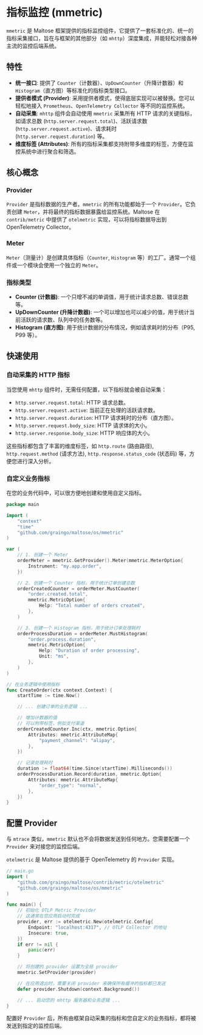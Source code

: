 # 指标监控 (mmetric)

`mmetric` 是 Maltose 框架提供的指标监控组件，它提供了一套标准化的、统一的指标采集接口，旨在与框架的其他部分（如 `mhttp`）深度集成，并能轻松对接各种主流的监控后端系统。

## 特性

- **统一接口**: 提供了 `Counter`（计数器）、`UpDownCounter`（升降计数器）和 `Histogram`（直方图）等标准化的指标类型接口。
- **提供者模式 (Provider)**: 采用提供者模式，使得底层实现可以被替换。您可以轻松地接入 `Prometheus`、`OpenTelemetry Collector` 等不同的监控系统。
- **自动采集**: `mhttp` 组件会自动使用 `mmetric` 采集所有 HTTP 请求的关键指标，如请求总数 (`http.server.request.total`)、活跃请求数 (`http.server.request.active`)、请求耗时 (`http.server.request.duration`) 等。
- **维度标签 (Attributes)**: 所有的指标采集都支持附带多维度的标签，方便在监控系统中进行聚合和筛选。

## 核心概念

### Provider

`Provider` 是指标数据的生产者。`mmetric` 的所有功能都始于一个 `Provider`。它负责创建 `Meter`，并将最终的指标数据暴露给监控系统。Maltose 在 `contrib/metric` 中提供了 `otelmetric` 实现，可以将指标数据导出到 OpenTelemetry Collector。

### Meter

`Meter`（测量计）是创建具体指标（`Counter`, `Histogram` 等）的工厂。通常一个组件或一个模块会使用一个独立的 `Meter`。

### 指标类型

- **Counter (计数器)**: 一个只增不减的单调值，用于统计请求总数、错误总数等。
- **UpDownCounter (升降计数器)**: 一个可以增加也可以减少的值，用于统计当前活跃的请求数、队列中的任务数等。
- **Histogram (直方图)**: 用于统计数据的分布情况，例如请求耗时的分布（P95, P99 等）。

## 快速使用

### 自动采集的 HTTP 指标

当您使用 `mhttp` 组件时，无需任何配置，以下指标就会被自动采集：

- `http.server.request.total`: HTTP 请求总数。
- `http.server.request.active`: 当前正在处理的活跃请求数。
- `http.server.request.duration`: HTTP 请求耗时的分布（直方图）。
- `http.server.request.body_size`: HTTP 请求体的大小。
- `http.server.response.body_size`: HTTP 响应体的大小。

这些指标都包含了丰富的维度标签，如 `http.route` (路由路径), `http.request.method` (请求方法), `http.response.status_code` (状态码) 等，方便您进行深入分析。

### 自定义业务指标

在您的业务代码中，可以很方便地创建和使用自定义指标。

```go
package main

import (
    "context"
    "time"
    "github.com/graingo/maltose/os/mmetric"
)

var (
    // 1. 创建一个 Meter
    orderMeter = mmetric.GetProvider().Meter(mmetric.MeterOption{
        Instrument: "my.app.order",
    })

    // 2. 创建一个 Counter 指标，用于统计订单创建总数
    orderCreatedCounter = orderMeter.MustCounter(
        "order.created.total",
        mmetric.MetricOption{
            Help: "Total number of orders created",
        },
    )

    // 3. 创建一个 Histogram 指标，用于统计订单处理耗时
    orderProcessDuration = orderMeter.MustHistogram(
        "order.process.duration",
        mmetric.MetricOption{
            Help: "Duration of order processing",
            Unit: "ms",
        },
    )
)

// 在业务逻辑中使用指标
func CreateOrder(ctx context.Context) {
    startTime := time.Now()

    // ... 创建订单的业务逻辑 ...

    // 增加计数器的值
    // 可以附带标签，例如支付渠道
    orderCreatedCounter.Inc(ctx, mmetric.Option{
        Attributes: mmetric.AttributeMap{
            "payment_channel": "alipay",
        },
    })

    // 记录处理耗时
    duration := float64(time.Since(startTime).Milliseconds())
    orderProcessDuration.Record(duration, mmetric.Option{
        Attributes: mmetric.AttributeMap{
            "order_type": "normal",
        },
    })
}
```

## 配置 Provider

与 `mtrace` 类似，`mmetric` 默认也不会将数据发送到任何地方。您需要配置一个 `Provider` 来对接您的监控后端。

`otelmetric` 是 Maltose 提供的基于 OpenTelemetry 的 `Provider` 实现。

```go
// main.go
import (
    "github.com/graingo/maltose/contrib/metric/otelmetric"
    "github.com/graingo/maltose/os/mmetric"
)

func main() {
    // 初始化 OTLP Metric Provider
    // 这通常在您应用启动时完成
    provider, err := otelmetric.New(otelmetric.Config{
        Endpoint: "localhost:4317", // OTLP Collector 的地址
        Insecure: true,
    })
    if err != nil {
        panic(err)
    }

    // 将创建的 provider 设置为全局 provider
    mmetric.SetProvider(provider)

    // 在应用退出时，需要关闭 provider 来确保所有缓冲的指标都已发送
    defer provider.Shutdown(context.Background())

    // ... 启动您的 mhttp 服务器和业务逻辑 ...
}
```

配置好 `Provider` 后，所有由框架自动采集的指标和您自定义的业务指标，都将被发送到指定的监控后端。
